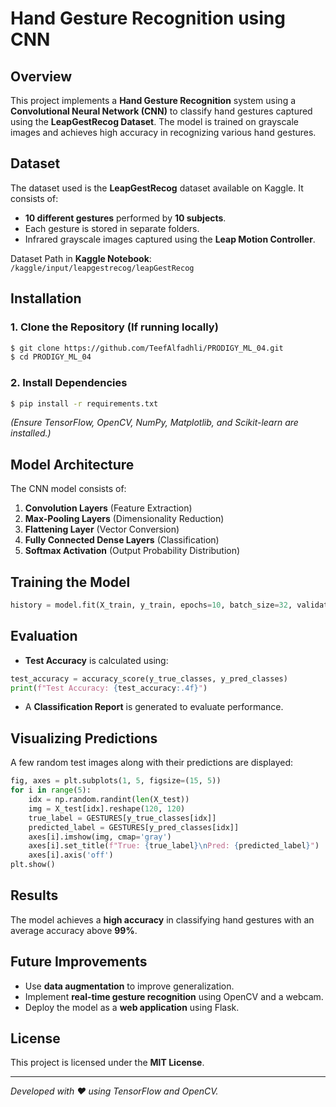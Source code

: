 # Hand Gesture Recognition using CNN

## Overview
This project implements a **Hand Gesture Recognition** system using a **Convolutional Neural Network (CNN)** to classify hand gestures captured using the **LeapGestRecog Dataset**. The model is trained on grayscale images and achieves high accuracy in recognizing various hand gestures.

## Dataset
The dataset used is the **LeapGestRecog** dataset available on Kaggle. It consists of:
- **10 different gestures** performed by **10 subjects**.
- Each gesture is stored in separate folders.
- Infrared grayscale images captured using the **Leap Motion Controller**.

Dataset Path in **Kaggle Notebook**:  
`/kaggle/input/leapgestrecog/leapGestRecog`

## Installation
### **1. Clone the Repository** (If running locally)
```sh
$ git clone https://github.com/TeefAlfadhli/PRODIGY_ML_04.git
$ cd PRODIGY_ML_04
```

### **2. Install Dependencies**
```sh
$ pip install -r requirements.txt
```

*(Ensure TensorFlow, OpenCV, NumPy, Matplotlib, and Scikit-learn are installed.)*

## Model Architecture
The CNN model consists of:
1. **Convolution Layers** (Feature Extraction)
2. **Max-Pooling Layers** (Dimensionality Reduction)
3. **Flattening Layer** (Vector Conversion)
4. **Fully Connected Dense Layers** (Classification)
5. **Softmax Activation** (Output Probability Distribution)

## Training the Model
```python
history = model.fit(X_train, y_train, epochs=10, batch_size=32, validation_data=(X_test, y_test))
```

## Evaluation
- **Test Accuracy** is calculated using:
```python
test_accuracy = accuracy_score(y_true_classes, y_pred_classes)
print(f"Test Accuracy: {test_accuracy:.4f}")
```
- A **Classification Report** is generated to evaluate performance.

## Visualizing Predictions
A few random test images along with their predictions are displayed:
```python
fig, axes = plt.subplots(1, 5, figsize=(15, 5))
for i in range(5):
    idx = np.random.randint(len(X_test))
    img = X_test[idx].reshape(120, 120)
    true_label = GESTURES[y_true_classes[idx]]
    predicted_label = GESTURES[y_pred_classes[idx]]
    axes[i].imshow(img, cmap='gray')
    axes[i].set_title(f"True: {true_label}\nPred: {predicted_label}")
    axes[i].axis('off')
plt.show()
```

## Results
The model achieves a **high accuracy** in classifying hand gestures with an average accuracy above **99%**.

## Future Improvements
- Use **data augmentation** to improve generalization.
- Implement **real-time gesture recognition** using OpenCV and a webcam.
- Deploy the model as a **web application** using Flask.


## License
This project is licensed under the **MIT License**.

---
*Developed with ❤️ using TensorFlow and OpenCV.*


